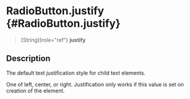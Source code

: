 RadioButton.justify {#RadioButton.justify}
===================

> [String]{role="ref"} **justify**

Description
-----------

The default text justification style for child text elements.

One of left, center, or right. Justification only works if this value is
set on creation of the element.
